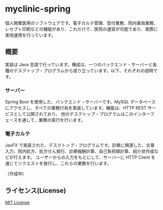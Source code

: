 # myclinic-spring

個人開業医用のソフトウェアです。電子カルテ管理、受付業務、院内薬局業務、レセプト印刷などの機能があり、これだけで、医院の運営が可能であり、実際に実地運用を行っています。

## 概要

実装は Java 言語で行っています。構成は、一つのバックエンド・サーバーと各種のデスクトップ・プログラムから成り立っています。以下、それぞれの説明です。

### サーバー

Spring Boot を使用した、バックエンド・サーバーです。MySQL データベースにアクセスし、すべての業務行為を実装しています。機能は、HTTP REST サービスとして公開されており、
他のデスクトップ・プログラムはこのインターフェースを通して、業務の実行を行います。

### 電子カルテ

JavFX で実装された、デスクトップ・プログラムです。診療に関連した、文章入力、院内処方、処方せん発行、診療報酬計算、自己負担額計算、紹介状作成などが行えます。
ユーザーからの入力をもとにして、サーバーに HTTP Client を通じてリクエストを発行し、これらの業務を行います。

（作成中)

## ライセンス(License)

[MIT License]("./LICENSE")
